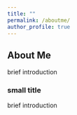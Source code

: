 ```yaml
---
title: ""
permalink: /aboutme/
author_profile: true
---
```


## About Me
brief introduction

### small title
brief introduction

